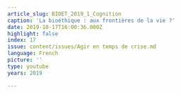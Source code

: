```yaml
---
article_slug: BIOET_2019_1_Cognition
caption: 'La bioéthique : aux frontières de la vie ?'
date: 2019-10-17T16:00:36.000Z
highlight: false
index: 17
issue: content/issues/Agir en temps de crise.md
language: French
picture: ''
type: youtube
years: 2019

---
```

